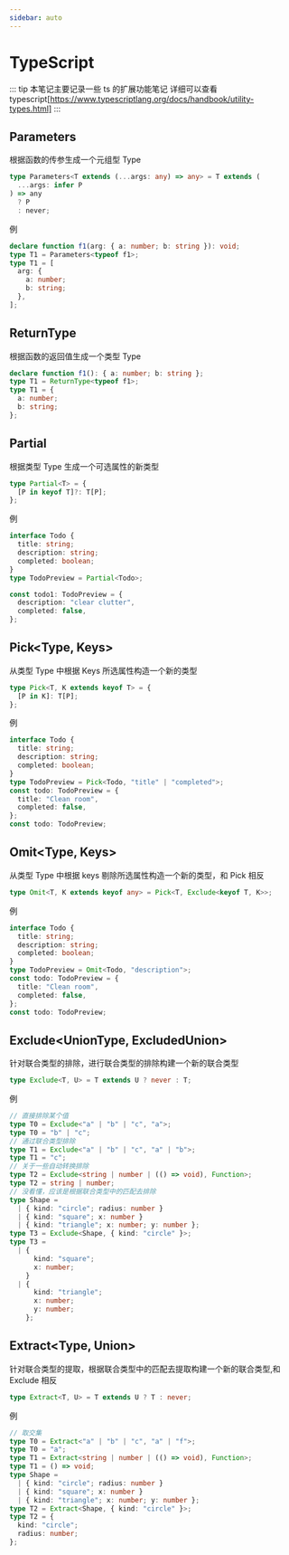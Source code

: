 ```yaml
---
sidebar: auto
---
```


# TypeScript

::: tip
本笔记主要记录一些 ts 的扩展功能笔记
详细可以查看 typescript[https://www.typescriptlang.org/docs/handbook/utility-types.html]
:::

## Parameters<Type>

根据函数的传参生成一个元组型 Type

```ts
type Parameters<T extends (...args: any) => any> = T extends (
  ...args: infer P
) => any
  ? P
  : never;
```

例

```ts
declare function f1(arg: { a: number; b: string }): void;
type T1 = Parameters<typeof f1>;
type T1 = [
  arg: {
    a: number;
    b: string;
  },
];
```

## ReturnType<Type>

根据函数的返回值生成一个类型 Type

```ts
declare function f1(): { a: number; b: string };
type T1 = ReturnType<typeof f1>;
type T1 = {
  a: number;
  b: string;
};
```

## Partial<Type>

根据类型 Type 生成一个可选属性的新类型

```ts
type Partial<T> = {
  [P in keyof T]?: T[P];
};
```

例

```ts
interface Todo {
  title: string;
  description: string;
  completed: boolean;
}
type TodoPreview = Partial<Todo>;

const todo1: TodoPreview = {
  description: "clear clutter",
  completed: false,
};
```

## Pick<Type, Keys>

从类型 Type 中根据 Keys 所选属性构造一个新的类型

```ts
type Pick<T, K extends keyof T> = {
  [P in K]: T[P];
};
```

例

```ts
interface Todo {
  title: string;
  description: string;
  completed: boolean;
}
type TodoPreview = Pick<Todo, "title" | "completed">;
const todo: TodoPreview = {
  title: "Clean room",
  completed: false,
};
const todo: TodoPreview;
```

## Omit<Type, Keys>

从类型 Type 中根据 keys 剔除所选属性构造一个新的类型，和 Pick 相反

```ts
type Omit<T, K extends keyof any> = Pick<T, Exclude<keyof T, K>>;
```

例

```ts
interface Todo {
  title: string;
  description: string;
  completed: boolean;
}
type TodoPreview = Omit<Todo, "description">;
const todo: TodoPreview = {
  title: "Clean room",
  completed: false,
};
const todo: TodoPreview;
```

## Exclude<UnionType, ExcludedUnion>

针对联合类型的排除，进行联合类型的排除构建一个新的联合类型

```ts
type Exclude<T, U> = T extends U ? never : T;
```

例

```ts
// 直接排除某个值
type T0 = Exclude<"a" | "b" | "c", "a">;
type T0 = "b" | "c";
// 通过联合类型排除
type T1 = Exclude<"a" | "b" | "c", "a" | "b">;
type T1 = "c";
// 关于一些自动转换排除
type T2 = Exclude<string | number | (() => void), Function>;
type T2 = string | number;
// 没看懂，应该是根据联合类型中的匹配去排除
type Shape =
  | { kind: "circle"; radius: number }
  | { kind: "square"; x: number }
  | { kind: "triangle"; x: number; y: number };
type T3 = Exclude<Shape, { kind: "circle" }>;
type T3 =
  | {
      kind: "square";
      x: number;
    }
  | {
      kind: "triangle";
      x: number;
      y: number;
    };
```

## Extract<Type, Union>

针对联合类型的提取，根据联合类型中的匹配去提取构建一个新的联合类型,和 Exclude 相反

```ts
type Extract<T, U> = T extends U ? T : never;
```

例

```ts
// 取交集
type T0 = Extract<"a" | "b" | "c", "a" | "f">;
type T0 = "a";
type T1 = Extract<string | number | (() => void), Function>;
type T1 = () => void;
type Shape =
  | { kind: "circle"; radius: number }
  | { kind: "square"; x: number }
  | { kind: "triangle"; x: number; y: number };
type T2 = Extract<Shape, { kind: "circle" }>;
type T2 = {
  kind: "circle";
  radius: number;
};
```
